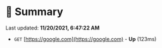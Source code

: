 # 📖 Summary
Last updated: **11/20/2021, 6:47:22 AM**

- `GET` [https://google.com](https://google.com) - **Up** (123ms)
